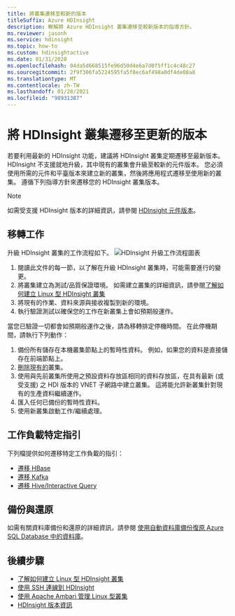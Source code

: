 ```yaml
---
title: 將叢集遷移至較新的版本
titleSuffix: Azure HDInsight
description: 瞭解將 Azure HDInsight 叢集遷移至較新版本的指導方針。
ms.reviewer: jasonh
ms.service: hdinsight
ms.topic: how-to
ms.custom: hdinsightactive
ms.date: 01/31/2020
ms.openlocfilehash: 04da5d668515fe96d50d4e6a7d0f5ff1c4c48c27
ms.sourcegitcommit: 2f9f306fa5224595fa5f8ec6af498a0df4de08a8
ms.translationtype: MT
ms.contentlocale: zh-TW
ms.lasthandoff: 01/28/2021
ms.locfileid: "98931387"
---
```

# <a name="migrate-hdinsight-cluster-to-a-newer-version"></a>將 HDInsight 叢集遷移至更新的版本

若要利用最新的 HDInsight 功能，建議將 HDInsight 叢集定期遷移至最新版本。 HDInsight 不支援就地升級，其中現有的叢集會升級至較新的元件版本。 您必須使用所需的元件和平臺版本來建立新的叢集，然後將應用程式遷移至使用新的叢集。 遵循下列指導方針來遷移您的 HDInsight 叢集版本。

> [!NOTE]  
> 如需受支援 HDInsight 版本的詳細資訊，請參閱 [HDInsight 元件版本](hdinsight-component-versioning.md#supported-hdinsight-versions)。

## <a name="migration-tasks"></a>移轉工作

升級 HDInsight 叢集的工作流程如下。
![HDInsight 升級工作流程圖表](./media/hdinsight-upgrade-cluster/upgrade-workflow-diagram.png)

1. 閱讀此文件的每一節，以了解在升級 HDInsight 叢集時，可能需要進行的變更。
2. 將叢集建立為測試/品質保證環境。 如需建立叢集的詳細資訊，請參閱[了解如何建立 Linux 型 HDInsight 叢集](hdinsight-hadoop-provision-linux-clusters.md)
3. 將現有的作業、資料來源與接收複製到新的環境。
4. 執行驗證測試以確保您的工作在新叢集上會如預期般運作。

當您已驗證一切都會如預期般運作之後，請為移轉排定停機時間。 在此停機期間，請執行下列動作：

1. 備份所有儲存在本機叢集節點上的暫時性資料。 例如，如果您的資料是直接儲存在前端節點上。
1. [刪除現有的](./hdinsight-delete-cluster.md)叢集。
1. 使用與先前叢集所使用之預設資料存放區相同的資料存放區，在具有最新 (或受支援) 之 HDI 版本的 VNET 子網路中建立叢集。 這將能允許新叢集針對現有的生產資料繼續運作。
1. 匯入任何已備份的暫時性資料。
1. 使用新叢集啟動工作/繼續處理。

## <a name="workload-specific-guidance"></a>工作負載特定指引

下列檔提供如何遷移特定工作負載的指引：

* [遷移 HBase](./hbase/apache-hbase-migrate-new-version.md)
* [遷移 Kafka](./kafka/migrate-versions.md)
* [遷移 Hive/Interactive Query](./interactive-query/apache-hive-migrate-workloads.md)

## <a name="backup-and-restore"></a>備份與還原

如需有關資料庫備份和還原的詳細資訊，請參閱 [使用自動資料庫備份復原 Azure SQL Database 中的資料庫](../azure-sql/database/recovery-using-backups.md)。

## <a name="next-steps"></a>後續步驟

* [了解如何建立 Linux 型 HDInsight 叢集](hdinsight-hadoop-provision-linux-clusters.md)
* [使用 SSH 連線到 HDInsight](hdinsight-hadoop-linux-use-ssh-unix.md)
* [使用 Apache Ambari 管理 Linux 型叢集](hdinsight-hadoop-manage-ambari.md)
* [HDInsight 版本資訊](./hdinsight-version-release.md)
